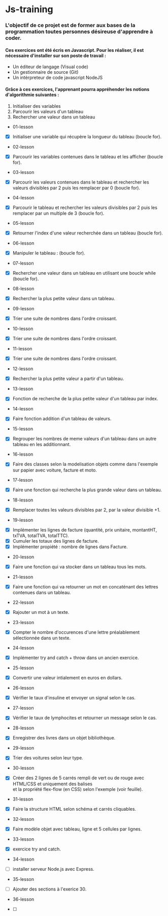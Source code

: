 # Js-training

### L'objectif de ce projet est de former aux bases de la programmation toutes personnes désireuse d'apprendre à coder.

#### Ces exercices ont été écris en Javascript. Pour les réaliser, il est nécessaire d'installer sur son poste de travail :

- Un éditeur de langage (Visual code)
- Un gestionnaire de source (Git)
- Un intérpreteur de code javascript NodeJS

#### Grâce à ces exercices, l'apprenant pourra appréhender les notions d'algorithmie suivantes :

1. Initialiser des variables
2. Parcourir les valeurs d'un tableau
3. Rechercher une valeur dans un tableau


* 01-lesson

- [x] Initialiser une variable qui récupère la longueur du tableau (boucle for).

* 02-lesson

- [x] Parcourir les variables contenues dans le tableau et les afficher (boucle for).

* 03-lesson

- [x] Parcourir les valeurs contenues dans le tableau et rechercher les valeurs divisibles par 2 puis les remplacer par 0 (boucle for).

* 04-lesson
- [x] Parcourir le tableau et rechercher les valeurs divisibles par 2 puis les remplacer par un multiple de 3 (boucle for).

* 05-lesson
- [x] Retourner l'index d'une valeur recherchée dans un tableau (boucle for).

* 06-lesson 
- [x] Manipuler le tableau : (boucle for).

* 07-lesson
- [x] Rechercher une valeur dans un tableau en utilisant une boucle while (boucle for).

* 08-lesson
- [x] Rechercher la plus petite valeur dans un tableau.

* 09-lesson
- [x] Trier une suite de nombres dans l'ordre croissant.

* 10-lesson
- [x] Trier une suite de nombres dans l'ordre croissant.

* 11-lesson
- [x] Trier une suite de nombres dans l'ordre croissant.

* 12-lesson
- [x] Rechercher la plus petite valeur a partir d'un tableau.

* 13-lesson
- [x] Fonction de recherche de la plus petite valeur d'un tableau par index.

* 14-lesson
- [x] Faire fonction addition d'un tableau de valeurs.

* 15-lesson
- [x] Regrouper les nombres de meme valeurs d'un tableau dans un autre tableau en les additionnant.

* 16-lesson
- [x] Faire des classes selon la modelisation objets comme dans l'exemple sur papier avec voiture, facture et moto.

* 17-lesson
- [x] Faire une fonction qui recherche la plus grande valeur dans un tableau.

* 18-lesson
- [x] Remplacer toutes les valeurs divisibles par 2, par  la valeur divisible +1.

* 19-lesson
- [x] Implémenter les lignes de facture (quantité, prix unitaire, montantHT, txTVA, totalTVA, totalTTC).
- [x] Cumuler les totaux des lignes  de  facture.
- [x] Implémenter propiété : nombre de lignes dans Facture.

* 20-lesson
- [x] Faire une fonction qui va stocker dans un tableau tous les mots.

* 21-lesson
- [x] Faire une fonction qui va retourner un mot en concaténant des lettres contenues dans un tableau.

* 22-lesson
- [x] Rajouter un mot à un texte.

* 23-lesson
- [x] Compter le nombre d'occurences d'une lettre préalablement sélectionnée dans un texte.

* 24-lesson
- [x] Implémenter try and catch + throw dans un ancien exercice.

* 25-lesson
- [x] Convertir une valeur intialement en euros en dollars.

* 26-lesson
- [x] Vérifier le taux d'insuline et envoyer un signal selon le cas.

* 27-lesson
- [x] Vérifier le taux de lymphocites et retourner un message  selon le cas.

* 28-lesson
- [x] Enregistrer des livres dans un objet bibliothèque.

* 29-lesson
- [x] Trier des voitures selon leur type.

* 30-lesson
- [X] Créer des 2 lignes de 5 carrés rempli de vert ou de rouge avec HTML/CSS et uniquement des balises <div> et la propriété flex-flow (en CSS) selon l'exemple (voir feuille).

* 31-lesson
- [X] Faire la structure HTML selon schéma et carrés cliquables.

* 32-lesson
- [X] Faire modèle objet avec tableau, ligne et 5 cellules par lignes.

* 33-lesson
- [X] exercice try and catch.

* 34-lesson
- [ ] installer serveur Node.js avec Express.

* 35-lesson
- [ ] Ajouter des sections à l'exerice 30.

* 36-lesson
- [ ] 
